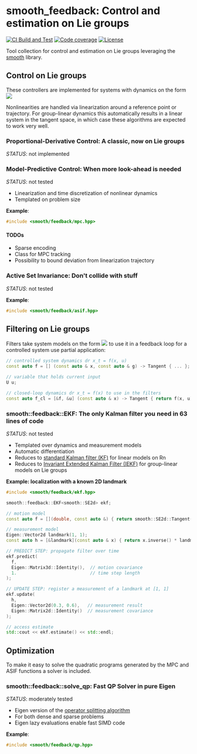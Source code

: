 # smooth_feedback: Control and estimation on Lie groups

[![CI Build and Test][ci-shield]][ci-link]
[![Code coverage][cov-shield]][cov-link]
[![License][license-shield]][license-link]

Tool collection for control and estimation on Lie groups leveraging the
[smooth][smooth-link] library.


## Control on Lie groups

These controllers are implemented for systems with dynamics on the form
![](https://latex.codecogs.com/png.latex?\mathrm{d}^r&space;f_\mathbf{x}&space;=&space;f(\mathbf{x},&space;\mathbf{u}),&space;\quad&space;\mathbf{x}&space;\in&space;\mathbb{X},&space;\mathbf{u}&space;\in&space;\mathbb{U}.) 

Nonlinearities are handled via linearization around a reference point or trajectory. For group-linear dynamics
this automatically results in a linear system in the tangent space, in which case these algorithms are expected
to work very well.

### Proportional-Derivative Control: A classic, now on Lie groups

*STATUS*: not implemented

### Model-Predictive Control: When more look-ahead is needed

*STATUS*: not tested

* Linearization and time discretization of nonlinear dynamics
* Templated on problem size

**Example**:

```cpp
#include <smooth/feedback/mpc.hpp>
```

#### TODOs

- Sparse encoding
- Class for MPC tracking
- Possibility to bound deviation from linearization trajectory

### Active Set Invariance: Don't collide with stuff

*STATUS*: not tested

**Example**:

```cpp
#include <smooth/feedback/asif.hpp>
```


## Filtering on Lie groups

Filters take system models on the form
![](https://latex.codecogs.com/png.latex?\mathrm{d}^r&space;f_\mathbf{x}&space;=&space;f(\mathbf{x}),&space;\quad&space;\mathbf{x}&space;\in&space;\mathbb{X},&space;\mathbf{u}&space;\in&space;\mathbb{U},) 
to use it in a feedback loop for a controlled system use partial application:
```cpp
// controlled system dynamics dr x_t = f(x, u)
const auto f = [] (const auto & x, const auto & g) -> Tangent { ... };

// variable that holds current input
U u;

// closed-loop dynamics dr x_t = f(x) to use in the filters
const auto f_cl = [&f, &u] (const auto & x) -> Tangent { return f(x, u); };
```

### smooth::feedback::EKF: The only Kalman filter you need in 63 lines of code

*STATUS*: not tested

* Templated over dynamics and measurement models
* Automatic differentiation
* Reduces to [standard Kalman filter (KF)](https://en.wikipedia.org/wiki/Kalman_filter) for linear models on Rn
* Reduces to [Invariant Extended Kalman Filter (IEKF)](https://en.wikipedia.org/wiki/Invariant_extended_Kalman_filter) for group-linear models on Lie groups 

**Example: localization with a known 2D landmark**

```cpp
#include <smooth/feedback/ekf.hpp>

smooth::feedback::EKF<smooth::SE2d> ekf;

// motion model
const auto f = [](double, const auto &) { return smooth::SE2d::Tangent(0.4, 0.01, 0.1); };

// measurement model
Eigen::Vector2d landmark(1, 1);
const auto h = [&landmark](const auto & x) { return x.inverse() * landmark; };

// PREDICT STEP: propagate filter over time
ekf.predict(
  f,
  Eigen::Matrix3d::Identity(),  // motion covariance
  1.                            // time step length
);

// UPDATE STEP: register a measurement of a landmark at [1, 1]
ekf.update(
  h,
  Eigen::Vector2d(0.3, 0.6),   // measurement result
  Eigen::Matrix2d::Identity()  // measurement covariance
);

// access estimate
std::cout << ekf.estimate() << std::endl;
```


## Optimization

To make it easy to solve the quadratic programs generated by the MPC and ASIF functions
a solver is included.

### smooth::feedback::solve_qp: Fast QP Solver in pure Eigen

*STATUS*: moderately tested

* Eigen version of the [operator splitting algorithm](https://osqp.org/)
* For both dense and sparse problems
* Eigen lazy evaluations enable fast SIMD code

**Example**:

```cpp
#include <smooth/feedback/qp.hpp>
```


<!-- MARKDOWN LINKS AND IMAGES -->
[doc-link]: https://pettni.github.io/smooth_feedback

[ci-shield]: https://img.shields.io/github/workflow/status/pettni/smooth_feedback/build_and_test/master?style=flat-square
[ci-link]: https://github.com/pettni/lie/actions/workflows/build_and_test.yml

[cov-shield]: https://img.shields.io/codecov/c/gh/pettni/smooth_feedback/master?style=flat-square
[cov-link]: https://codecov.io/gh/pettni/smooth_feedback

[license-shield]: https://img.shields.io/github/license/pettni/smooth_feedback.svg?style=flat-square
[license-link]: https://github.com/pettni/smooth_feedback/blob/master/LICENSE

[smooth-link]: https://github.com/pettni/smooth/

